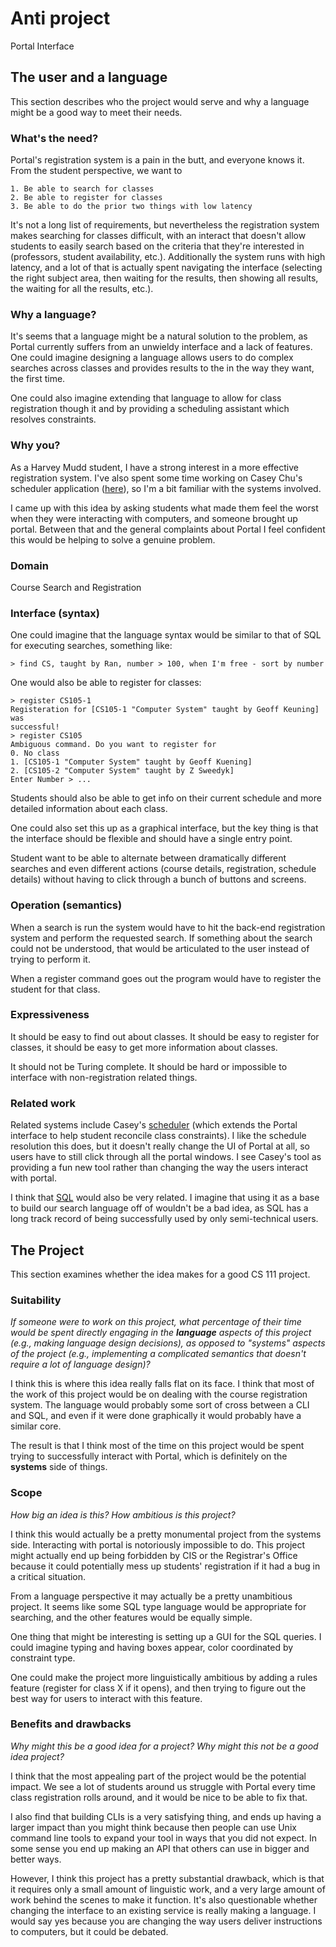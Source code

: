 # Anti project

Portal Interface

## The user and a language
This section describes who the project would serve and why a language might be a
good way to meet their needs.


### What's the need?

Portal's registration system is a pain in the butt, and everyone knows it. From
the student perspective, we want to

    1. Be able to search for classes
    2. Be able to register for classes
    3. Be able to do the prior two things with low latency

It's not a long list of requirements, but nevertheless the registration system
makes searching for classes difficult, with an interact that doesn't allow
students to easily search based on the criteria that they're interested in
(professors, student availability, etc.). Additionally the system runs with
high latency, and a lot of that is actually spent navigating the interface
(selecting the right subject area, then waiting for the results, then showing
all results, the waiting for all the results, etc.).

### Why a language?

It's seems that a language might be a natural solution to the problem, as
Portal currently suffers from an unwieldy interface and a lack of features. One
could imagine designing a language allows users to do complex searches across
classes and provides results to the in the way they want, the first time.

One could also imagine extending that language to allow for class registration
though it and by providing a scheduling assistant which resolves constraints.

### Why you?

As a Harvey Mudd student, I have a strong interest in a more effective
registration system. I've also spent some time working on Casey Chu's scheduler
application ([here](https://github.com/bitsofpancake/hmc-scheduler)), so I'm a
bit familiar with the systems involved.

I came up with this idea by asking students what made them feel the worst when
they were interacting with computers, and someone brought up portal. Between
that and the general complaints about Portal I feel confident this would be
helping to solve a genuine problem.

### Domain

Course Search and Registration

### Interface (syntax)

One could imagine that the language syntax would be similar to that of SQL for
executing searches, something like:

```
> find CS, taught by Ran, number > 100, when I'm free - sort by number
```

One would also be able to register for classes:
```
> register CS105-1
Registeration for [CS105-1 "Computer System" taught by Geoff Keuning] was
successful!
> register CS105
Ambiguous command. Do you want to register for
0. No class
1. [CS105-1 "Computer System" taught by Geoff Kuening]
2. [CS105-2 "Computer System" taught by Z Sweedyk]
Enter Number > ...
```

Students should also be able to get info on their current schedule and more
detailed information about each class.

One could also set this up as a graphical interface, but the key thing is
that the interface should be flexible and should have a single entry point.

Student want to be able to alternate between dramatically different searches
and even different actions (course details, registration, schedule details)
without having to click through a bunch of buttons and screens.

### Operation (semantics)

When a search is run the system would have to hit the back-end registration
system and perform the requested search. If something about the search could
not be understood, that would be articulated to the user instead of trying to
perform it.

When a register command goes out the program would have to register the student
for that class.

### Expressiveness

It should be easy to find out about classes. It should be easy to register for
classes, it should be easy to get more information about classes.

It should not be Turing complete. It should be hard or impossible to interface
with non-registration related things.


### Related work

Related systems include Casey's
[scheduler](https://github.com/bitsofpancake/hmc-scheduler) (which extends the
Portal interface to help student reconcile class constraints). I like the
schedule resolution this does, but it doesn't really change the UI of Portal at
all, so users have to still click through all the portal windows. I see Casey's
tool as providing a fun new tool rather than changing the way the users
interact with portal.

I think that [SQL](http://dev.mysql.com/doc/refman/5.6/en/sql-syntax.html)
would also be very related.  I imagine that using it as a base to build our
search language off of wouldn't be a bad idea, as SQL has a long track record
of being successfully used by only semi-technical users.

## The Project
This section examines whether the idea makes for a good CS 111 project.


### Suitability
_If someone were to work on this project, what percentage of their time would be
spent directly engaging in the **language** aspects of this project (e.g.,
making language design decisions), as opposed to "systems" aspects of the
project (e.g., implementing a complicated semantics that doesn't require a lot
of language design)?_

I think this is where this idea really falls flat on its face. I think that
most of the work of this project would be on dealing with the course
registration system. The language would probably some sort of cross between a
CLI and SQL, and even if it were done graphically it would probably have a
similar core.

The result is that I think most of the time on this project would be spent
trying to successfully interact with Portal, which is definitely on the
**systems** side of things.

### Scope
_How big an idea is this? How ambitious is this project?_

I think this would actually be a pretty monumental project from the systems
side. Interacting with portal is notoriously impossible to do. This project
might actually end up being forbidden by CIS or the Registrar's Office because
it could potentially mess up students' registration if it had a bug in a
critical situation.

From a language perspective it may actually be a pretty unambitious project. It
seems like some SQL type language would be appropriate for searching, and the
other features would be equally simple.

One thing that might be interesting is setting up a GUI for the SQL queries. I
could imagine typing and having boxes appear, color coordinated by constraint
type.

One could make the project more linguistically ambitious by adding a rules
feature (register for class X if it opens), and then trying to figure out the
best way for users to interact with this feature.

### Benefits and drawbacks
_Why might this be a good idea for a project? Why might this not be a good idea 
project?_

I think that the most appealing part of the project would be the potential
impact. We see a lot of students around us struggle with Portal every time
class registration rolls around, and it would be nice to be able to fix that.

I also find that building CLIs is a very satisfying thing, and ends up having a
larger impact than you might think because then people can use Unix command
line tools to expand your tool in ways that you did not expect. In some sense
you end up making an API that others can use in bigger and better ways.

However, I think this project has a pretty substantial drawback, which is that
it requires only a small amount of linguistic work, and a very large amount of
work behind the scenes to make it function. It's also questionable whether
changing the interface to an existing service is really making a language. I
would say yes because you are changing the way users deliver instructions to
computers, but it could be debated.
